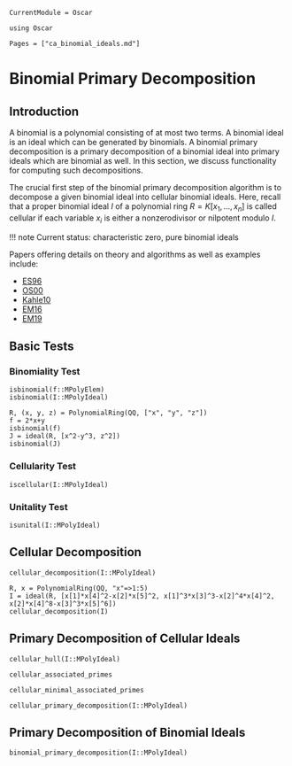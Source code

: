 ```@meta
CurrentModule = Oscar
```

```@setup oscar
using Oscar
```

```@contents
Pages = ["ca_binomial_ideals.md"]
```

# Binomial Primary Decomposition

## Introduction

A binomial is a polynomial consisting of at most two terms. A binomial ideal
is an ideal which can be generated by binomials. A binomial primary decomposition
is a primary decomposition of a binomial ideal into primary ideals which are binomial
as well. In this section, we discuss functionality for computing such decompositions.

The crucial first step of the binomial primary decomposition algorithm is to decompose
a given binomial ideal into cellular binomial ideals. Here, recall
that a proper binomial ideal $I$ of a polynomial ring $R = K[x_1, \dots, x_n]$
is called cellular if each variable $x_i$ is either a nonzerodivisor or nilpotent modulo $I$.

!!! note
    Current status: characteristic zero, pure binomial ideals

Papers offering details on theory and algorithms as well as examples include:

- [ES96](@cite)
- [OS00](@cite)
- [Kahle10](@cite)
- [EM16](@cite)
- [EM19](@cite)

## Basic Tests

### Binomiality Test

```@docs
isbinomial(f::MPolyElem)
isbinomial(I::MPolyIdeal)
```
```@repl oscar
R, (x, y, z) = PolynomialRing(QQ, ["x", "y", "z"])
f = 2*x+y
isbinomial(f)
J = ideal(R, [x^2-y^3, z^2])
isbinomial(J)
```

### Cellularity Test

```@docs
iscellular(I::MPolyIdeal)
```

### Unitality Test

```@docs
isunital(I::MPolyIdeal)
```



## Cellular Decomposition

```@docs
cellular_decomposition(I::MPolyIdeal)
```
```@repl oscar
R, x = PolynomialRing(QQ, "x"=>1:5)
I = ideal(R, [x[1]*x[4]^2-x[2]*x[5]^2, x[1]^3*x[3]^3-x[2]^4*x[4]^2, x[2]*x[4]^8-x[3]^3*x[5]^6])
cellular_decomposition(I)
```

## Primary Decomposition of Cellular Ideals

```@docs
cellular_hull(I::MPolyIdeal)
```

```@docs
cellular_associated_primes
```

```@docs
cellular_minimal_associated_primes
```

```@docs
cellular_primary_decomposition(I::MPolyIdeal)
```

## Primary Decomposition of Binomial  Ideals

```@docs
binomial_primary_decomposition(I::MPolyIdeal)
```


